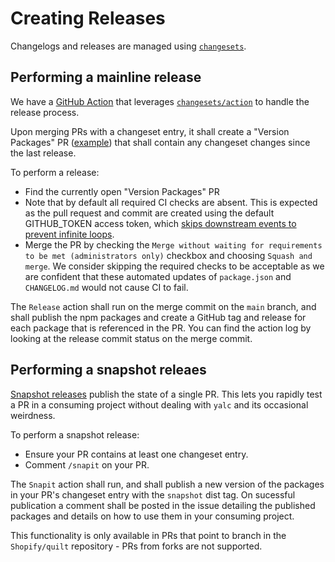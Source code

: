 # Creating Releases

Changelogs and releases are managed using [`changesets`](https://github.com/changesets/changesets).

## Performing a mainline release

We have a [GitHub Action](https://github.com/Shopify/quilt/blob/main/.github/workflows/release.yml) that leverages [`changesets/action`](https://github.com/changesets/action) to handle the release process.

Upon merging PRs with a changeset entry, it shall create a "Version Packages" PR ([example](https://github.com/Shopify/quilt/pull/2309)) that shall contain any changeset changes since the last release.

To perform a release:

- Find the currently open "Version Packages" PR
- Note that by default all required CI checks are absent. This is expected as the pull request and commit are created using the default GITHUB_TOKEN access token, which [skips downstream events to prevent infinite loops](https://docs.github.com/en/actions/using-workflows/triggering-a-workflow#triggering-a-workflow-from-a-workflow).
- Merge the PR by checking the `Merge without waiting for requirements to be met (administrators only)` checkbox and choosing `Squash and merge`. We consider skipping the required checks to be acceptable as we are confident that these automated updates of `package.json` and `CHANGELOG.md` would not cause CI to fail.

The `Release` action shall run on the merge commit on the `main` branch, and shall publish the npm packages and create a GitHub tag and release for each package that is referenced in the PR. You can find the action log by looking at the release commit status on the merge commit.

## Performing a snapshot releaes

[Snapshot releases](https://github.com/changesets/changesets/blob/main/docs/snapshot-releases.md) publish the state of a single PR. This lets you rapidly test a PR in a consuming project without dealing with `yalc` and its occasional weirdness.

To perform a snapshot release:

- Ensure your PR contains at least one changeset entry.
- Comment `/snapit` on your PR.

The `Snapit` action shall run, and shall publish a new version of the packages in your PR's changeset entry with the `snapshot` dist tag. On sucessful publication a comment shall be posted in the issue detailing the published packages and details on how to use them in your consuming project.

This functionality is only available in PRs that point to branch in the `Shopify/quilt` repository - PRs from forks are not supported.
